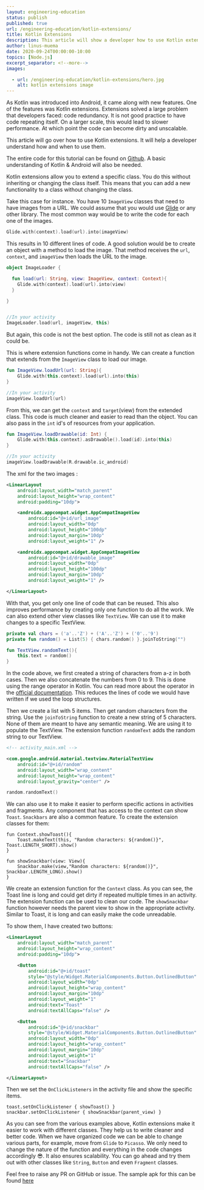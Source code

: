 ```yaml
---
layout: engineering-education
status: publish
published: true
url: /engineering-education/kotlin-extensions/
title: Kotlin Extensions
description: This article will show a developer how to use Kotlin extensions, understanding when and how to use them.
author: linus-muema
date: 2020-09-24T00:00:00-10:00
topics: [Node.js]
excerpt_separator: <!--more-->
images:

  - url: /engineering-education/kotlin-extensions/hero.jpg
    alt: kotlin extensions image
---
```

As Kotlin was introduced into Android, it came along with new features. One of the features was Kotlin extensions. Extensions solved a large problem that developers faced: code redundancy. It is not good practice to have code repeating itself. On a larger scale, this would lead to slower performance. At which point the code can become dirty and unscalable.
<!--more-->
This article will go over how to use Kotlin extensions. It will help a developer understand how and when to use them.

The entire code for this tutorial can be found on [Github](https://github.com/LinusMuema/kotlin/tree/extensions). A basic understanding of Kotlin & Android will also be needed.

Kotlin extensions allow you to extend a specific class. You do this without inheriting or changing the class itself. This means that you can add a new functionality to a class without changing the class.

Take this case for instance. You have 10 `ImageView` classes that need to have images from a URL. We could assume that you would use [Glide](https://bumptech.github.io/glide/) or any other library. The most common way would be to write the code for each one of the images.

```Kotlin
Glide.with(context).load(url).into(imageView)
```

This results in 10 different lines of code. A good solution would be to create an object with a method to load the image. That method receives the `url`, `context`, and `imageView` then loads the URL to the image.

 ```Kotlin
 object ImageLoader {

   fun load(url: String, view: ImageView, context: Context){
     Glide.with(context).load(url).into(view)
   }

 }


//In your activity
 ImageLoader.load(url, imageView, this)
 ```

But again, this code is not the best option. The code is still not as clean as it could be.

This is where extension functions come in handy. We can create a function that extends from the `ImageView` class to load our image.

```Kotlin
fun ImageView.loadUrl(url: String){
    Glide.with(this.context).load(url).into(this)
}

//In your activity
imageView.loadUrl(url)

```

From this, we can get the `context` and `target`(view) from the extended class. This code is much cleaner and easier to read than the object. You can also pass in the `int` id's of resources from your application.

```Kotlin
fun ImageView.loadDrawable(id: Int) {
    Glide.with(this.context).asDrawable().load(id).into(this)
}

//In your activity
imageView.loadDrawable(R.drawable.ic_android)
```

The xml for the two images :

```xml
<LinearLayout
    android:layout_width="match_parent"
    android:layout_height="wrap_content"
    android:padding="10dp">

    <androidx.appcompat.widget.AppCompatImageView
        android:id="@+id/url_image"
        android:layout_width="0dp"
        android:layout_height="100dp"
        android:layout_margin="10dp"
        android:layout_weight="1" />

    <androidx.appcompat.widget.AppCompatImageView
        android:id="@+id/drawable_image"
        android:layout_width="0dp"
        android:layout_height="100dp"
        android:layout_margin="10dp"
        android:layout_weight="1" />

</LinearLayout>
```

With that, you get only one line of code that can be reused. This also improves performance by creating only one function to do all the work. We can also extend other view classes like `TextView`. We can use it to make changes to a specific TextView.

```Kotlin
private val chars = ('a'..'Z') + ('A'..'Z') + ('0'..'9')
private fun random() = List(5) { chars.random() }.joinToString("")

fun TextView.randomText(){
    this.text = random()
}
```

In the code above, we first created a string of characters from a-z in both cases. Then we also concatenate the numbers from 0 to 9. This is done using the range operator in Kotlin. You can read more about the operator in the [official documentation](https://kotlinlang.org/docs/reference/ranges.html). This reduces the lines of code we would have written if we used the loop structures.

Then we create a list with 5 items. Then get random characters from the string. Use the `joinToString` function to create a new string of 5 characters. None of them are meant to have any semantic meaning. We are using it to populate the TextView. The extension function `randomText` adds the random string to our TextView.

```xml
<!-- activity_main.xml -->

<com.google.android.material.textview.MaterialTextView
    android:id="@+id/random"
    android:layout_width="wrap_content"
    android:layout_height="wrap_content"
    android:layout_gravity="center" />
```

```kotlin
random.randomText()
```

We can also use it to make it easier to perform specific actions in activities and fragments. Any component that has access to the context can show `Toast`. `Snackbars` are also a common feature. To create the extension classes for them:

```kotlinlang
fun Context.showToast(){
    Toast.makeText(this, "Random characters: ${random()}", Toast.LENGTH_SHORT).show()
}

fun showSnackbar(view: View){
    Snackbar.make(view,"Random characters: ${random()}", Snackbar.LENGTH_LONG).show()
}
```

We create an extension function for the `Context` class. As you can see, the Toast line is long and could get dirty if repeated multiple times in an activity. The extension function can be used to clean our code. The `showSnackbar` function however needs the parent view to show in the appropriate activity. Similar to Toast, it is long and can easily make the code unreadable.

To show them, I have created two buttons:

```xml
<LinearLayout
    android:layout_width="match_parent"
    android:layout_height="wrap_content"
    android:padding="10dp">

    <Button
        android:id="@+id/toast"
        style="@style/Widget.MaterialComponents.Button.OutlinedButton"
        android:layout_width="0dp"
        android:layout_height="wrap_content"
        android:layout_margin="10dp"
        android:layout_weight="1"
        android:text="Toast"
        android:textAllCaps="false" />

    <Button
        android:id="@+id/snackbar"
        style="@style/Widget.MaterialComponents.Button.OutlinedButton"
        android:layout_width="0dp"
        android:layout_height="wrap_content"
        android:layout_margin="10dp"
        android:layout_weight="1"
        android:text="Snackbar"
        android:textAllCaps="false" />

</LinearLayout>
```

Then we set the `OnClickListeners` in the activity file and show the specific items.

```kotlinlang
toast.setOnClickListener { showToast() }
snackbar.setOnClickListener { showSnackbar(parent_view) }
```

As you can see from the various examples above, Kotlin extensions make it easier to work with different classes. They help us to write cleaner and better code. When we have organized code we can be able to change various parts, for example, move from `Glide` to `Picasso`. We only need to change the nature of the function and everything in the code changes accordingly 😎.  It also ensures scalability. You can go ahead and try them out with other classes like `String`, `Button` and even `Fragment` classes.

Feel free to raise any PR on GitHub or issue. The sample apk for this can be found [here](https://drive.google.com/file/d/1kyY_hm-SSqrYbIqEWJlccRVBobIw_5dv/view?usp=sharing)
